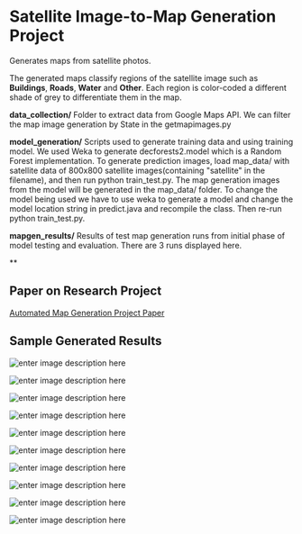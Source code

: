 Satellite Image-to-Map Generation Project
===================

Generates maps from satellite photos. 

The generated maps classify regions of the satellite image such as **Buildings**, **Roads**, **Water** and **Other**. Each region is color-coded a different shade of grey to differentiate them in the map. 

**data_collection/**
Folder to extract data from Google Maps API. We can filter the map image generation by State in the getmapimages.py

**model_generation/**
Scripts used to generate training data and using training model. We used Weka to generate decforests2.model which is a Random Forest implementation. To generate prediction images, load map_data/ with satellite data of 800x800 satellite images(containing "satellite" in the filename), and then run python train_test.py. The map generation images from the model will be generated in the map_data/ folder. To change the model being used we have to use weka to generate a model and change the model location string in predict.java and recompile the class. Then re-run python train_test.py.

**mapgen_results/**
Results of test map generation runs from initial phase of model testing and evaluation. There are 3 runs displayed here.

**

Paper on Research Project
-----------------
[Automated Map Generation Project Paper](https://docs.google.com/a/illinois.edu/file/d/0B0nnyKjxQ-U-ODVpeVVFR252RHc/edit)

Sample Generated Results
-----------------
![enter image description here](https://lh5.googleusercontent.com/-kOV5Hi-2954/VOuC7LtRc-I/AAAAAAAAAC4/q5WYgiWZwvA/s0/Columbus_Georgia_satellite.png "Columbus_Georgia_satellite.png")

![enter image description here](https://lh6.googleusercontent.com/-VThDmT8K0_E/VOuDEfYporI/AAAAAAAAADE/vvjuaZChY9E/s0/Columbus_Georgia_satellite._mask.bmp "Columbus_Georgia_satellite._mask.bmp")

![enter image description here](https://lh5.googleusercontent.com/-5HemnI9lcN4/VOuDP2D6n8I/AAAAAAAAADQ/XkmL8LkoSEs/s0/Colchester_Vermont_satellite.png "Colchester_Vermont_satellite.png")

![enter image description here](https://lh3.googleusercontent.com/-fUnAg7Vv5CQ/VOuDVDe3muI/AAAAAAAAADg/hRRL3zFcWls/s0/Colchester_Vermont_satellite._mask.bmp "Colchester_Vermont_satellite._mask.bmp")

![enter image description here](https://lh5.googleusercontent.com/-LQDLxM5JB4U/VOuDnhzLMJI/AAAAAAAAAD0/4_6XpxETm2A/s0/Saginaw_Michigan_satellite.png "Saginaw_Michigan_satellite.png")

![enter image description here](https://lh4.googleusercontent.com/-je-i3CiQM4I/VOuDshFK8VI/AAAAAAAAAEA/6P4fQ8hKSBo/s0/Saginaw_Michigan_predicted.png "Saginaw_Michigan_predicted.png")

![enter image description here](https://lh3.googleusercontent.com/-5j7lVAQyyLk/VOuB-mRFhYI/AAAAAAAAABY/C0UIOHWa8vo/s0/Lawrenceville_Georgia_satellite.png "Lawrenceville_Georgia_satellite.png")

![enter image description here](https://lh3.googleusercontent.com/-QQDVW1FUIFE/VOuCH5YA4BI/AAAAAAAAABw/ejUZQSkxtec/s0/Lawrenceville_Georgia_satellite._mask.png "Lawrenceville_Georgia_satellite._mask.png")

![enter image description here](https://lh6.googleusercontent.com/-b8DvwfTizUc/VOuBKbjFh_I/AAAAAAAAAAw/p4hvxCfdbD4/s0/McKinney_Texas_satellite.png "McKinney_Texas_satellite.png")

![enter image description here](https://lh4.googleusercontent.com/-Hu9J2VCCCsc/VOuBGcAr3XI/AAAAAAAAAAk/v2JGfLbgaqw/s0/McKinney_Texas_predicated.png "McKinney_Texas_predicated.png")

